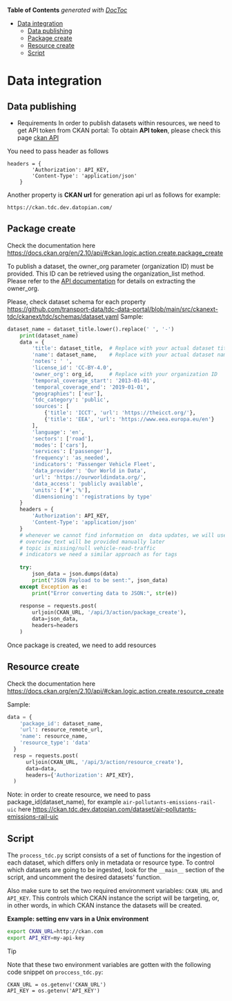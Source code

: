 <!-- START doctoc generated TOC please keep comment here to allow auto update -->
<!-- DON'T EDIT THIS SECTION, INSTEAD RE-RUN doctoc TO UPDATE -->
**Table of Contents**  *generated with [DocToc](https://github.com/thlorenz/doctoc)*

- [Data integration](#data-integration)
  - [Data publishing](#data-publishing)
  - [Package create](#package-create)
  - [Resource create](#resource-create)
  - [Script](#script)

<!-- END doctoc generated TOC please keep comment here to allow auto update -->

# Data integration

## Data publishing

* Requirements
In order to publish datasets within resources, we need to get API token from CKAN portal:
To obtain **API token**, please check this page [ckan  API](https://docs.ckan.org/en/2.10/api/#authentication-and-api-tokens)

You need to pass header as follows
```
headers = {
        'Authorization': API_KEY,
        'Content-Type': 'application/json'
    }
```

Another property is **CKAN url** for generation api url as follows for example:
```
https://ckan.tdc.dev.datopian.com/
```

## Package create

Check the documentation here https://docs.ckan.org/en/2.10/api/#ckan.logic.action.create.package_create

To publish a dataset, the owner_org parameter (organization ID) must be provided. This ID can be retrieved using the organization_list method. Please refer to the [API documentation](https://docs.ckan.org/en/2.10/api/#ckan.logic.action.get.organization_list) for details on extracting the owner_org.

Please, check dataset schema for each property https://github.com/transport-data/tdc-data-portal/blob/main/src/ckanext-tdc/ckanext/tdc/schemas/dataset.yaml
Sample:

```python
dataset_name = dataset_title.lower().replace(' ', '-')
    print(dataset_name)
    data = {
        'title': dataset_title,  # Replace with your actual dataset title
        'name': dataset_name,    # Replace with your actual dataset name
        'notes': ' ',
        'license_id': 'CC-BY-4.0',
        'owner_org': org_id,     # Replace with your organization ID
        'temporal_coverage_start': '2013-01-01',
        'temporal_coverage_end': '2019-01-01',
        "geographies": ['eur'],
        'tdc_category': 'public',
        'sources': [
            {'title': 'ICCT', 'url': 'https://theicct.org/'},
            {'title': 'EEA', 'url': 'https://www.eea.europa.eu/en'}
        ],
        'language': 'en',
        'sectors': ['road'],
        'modes': ['cars'],
        'services': ['passenger'],
        'frequency': 'as_needed',
        'indicators': 'Passenger Vehicle Fleet',
        'data_provider': 'Our World in Data',
        'url': 'https://ourworldindata.org/',
        'data_access': 'publicly available',
        'units': ['#','%'],
        'dimensioning': 'registrations by type'
    }
    headers = {
        'Authorization': API_KEY,
        'Content-Type': 'application/json'
    }
    # whenever we cannot find information on  data updates, we will use "as_needed" for frequency
    # overview_text will be provided manually later
    # topic is missing/null vehicle-read-traffic
    # indicators we need a similar approach as for tags
    
    try:
        json_data = json.dumps(data)
        print("JSON Payload to be sent:", json_data) 
    except Exception as e:
        print("Error converting data to JSON:", str(e))
    
    response = requests.post(
        urljoin(CKAN_URL, '/api/3/action/package_create'),
        data=json_data,
        headers=headers
    )
```

Once package is created, we need to add resources

## Resource create

Check the documentation here https://docs.ckan.org/en/2.10/api/#ckan.logic.action.create.resource_create

Sample:

```python
data = {
    'package_id': dataset_name,
    'url': resource_remote_url,
    'name': resource_name,
    'resource_type': 'data'
  }
  resp = requests.post(
      urljoin(CKAN_URL, '/api/3/action/resource_create'),
      data=data,
      headers={'Authorization': API_KEY},
  )
```
Note: in order to create resource, we need to pass package_id(dataset_name), for example `air-pollutants-emissions-rail-uic` here https://ckan.tdc.dev.datopian.com/dataset/air-pollutants-emissions-rail-uic

## Script

The `process_tdc.py` script consists of a set of functions for the ingestion of each dataset, which differs only in metadata or resource type. To control which datasets are going to be ingested, look for the `__main__` section of the script, and uncomment the desired datasets' function.

Also make sure to set the two required environment variables: `CKAN_URL` and `API_KEY`. This controls which CKAN instance the script will be targeting, or, in other words, in which CKAN instance the datasets will be created.

**Example: setting env vars in a Unix environment**

```bash
export CKAN_URL=http://ckan.com
export API_KEY=my-api-key 
```

>[!tip]
> Note that these two environment variables are gotten with the following code snippet on `proccess_tdc.py`:
> ```
> CKAN_URL = os.getenv('CKAN_URL')
> API_KEY = os.getenv('API_KEY')
> ```


